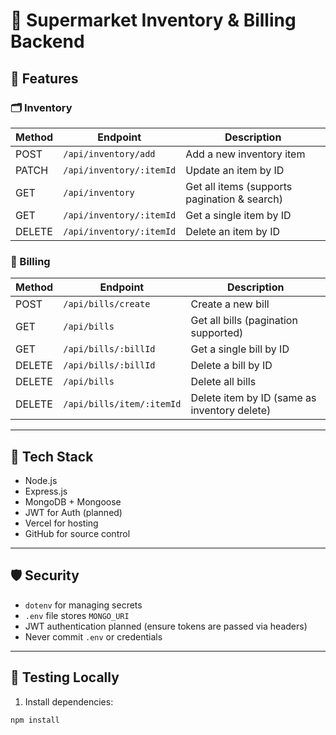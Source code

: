 # 🛒 Supermarket Inventory & Billing Backend


## 🚀 Features

### 🗂 Inventory

| Method | Endpoint | Description |
|--------|----------|-------------|
| POST   | `/api/inventory/add`         | Add a new inventory item |
| PATCH  | `/api/inventory/:itemId`     | Update an item by ID |
| GET    | `/api/inventory`             | Get all items (supports pagination & search) |
| GET    | `/api/inventory/:itemId`     | Get a single item by ID |
| DELETE | `/api/inventory/:itemId`     | Delete an item by ID |

### 🧾 Billing

| Method | Endpoint | Description |
|--------|----------|-------------|
| POST   | `/api/bills/create`          | Create a new bill |
| GET    | `/api/bills`                 | Get all bills (pagination supported) |
| GET    | `/api/bills/:billId`         | Get a single bill by ID |
| DELETE | `/api/bills/:billId`         | Delete a bill by ID |
| DELETE | `/api/bills`                 | Delete all bills |
| DELETE | `/api/bills/item/:itemId`    | Delete item by ID (same as inventory delete) |

---

## 🧰 Tech Stack

- Node.js
- Express.js
- MongoDB + Mongoose
- JWT for Auth (planned)
- Vercel for hosting
- GitHub for source control

---

## 🛡️ Security

- `dotenv` for managing secrets
- `.env` file stores `MONGO_URI`
- JWT authentication planned (ensure tokens are passed via headers)
- Never commit `.env` or credentials

---

## 🧪 Testing Locally

1. Install dependencies:

```bash
npm install
